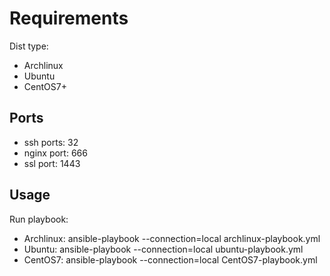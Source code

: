 # Requirements
Dist type: 
- Archlinux
- Ubuntu
- CentOS7+

## Ports
- ssh ports: 32
- nginx port: 666
- ssl port: 1443

## Usage
Run playbook:
- Archlinux:  ansible-playbook --connection=local archlinux-playbook.yml
- Ubuntu:     ansible-playbook --connection=local ubuntu-playbook.yml
- CentOS7:    ansible-playbook --connection=local CentOS7-playbook.yml
